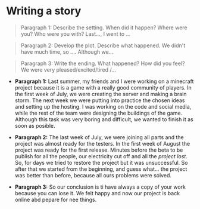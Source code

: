 # Writing a story

> Paragraph 1: Describe the setting. When did it happen? Where were you? Who were you with? Last..., I went to ...

> Paragraph 2: Develop the plot. Describe what happened. We didn't have much time, so .... Although we... 

> Paragraph 3: Write the ending. What happened? How did you feel? We were very pleased/excited/tired /...

- **Paragraph 1:**
Last summer, my friends and I were working on a minecraft project because it is a game with a really good community of players. In the first week of July, we were creating the server and making a brain storm.
The next week we were putting into practice the chosen ideas and setting up the hosting.
I was working on the code and social media, while the rest of the team were designing the buildings of the game. Although this task was very boring and difficult, we wanted to finish it as soon as posible.

- **Paragraph 2:**
The last week of July, we were joining all parts and the project was almost ready for the testers. In the first week of August the project was ready for the first release. Minutes before the beta to be publish for all the people, our electricity cut off and all the *project lost*.
So, for days we tried to restore the project but it was unsuccessful. So after that we started from the beginning, and guess what... the project was better than before, because all ours problems were solved.

- **Paragraph 3:**
So our conclusion is ti have always a copy of your work because you can lose it. 
We felt happy and now our project is back online abd pepare for nee things. 
